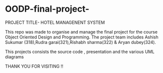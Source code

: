 # OODP-final-project-
PROJECT TITLE- HOTEL MANAGENENT SYSTEM 

This repo was made to organise and manage the final project for the course Object Oriented Design and Programming.
The project team includes Ashish Sukumar (318),Rudra garai(321),Rishabh sharma(322) & Aryan dubey(324).

This projects consists the source code , presentation and the various UML diagrams

THANK YOU FOR VISITING !!
